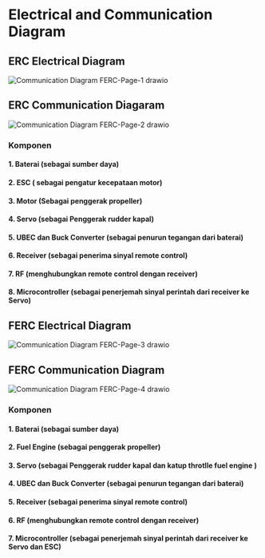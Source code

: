 # Electrical and Communication Diagram
## ERC Electrical Diagram
![Communication Diagram FERC-Page-1 drawio](https://github.com/user-attachments/assets/b923ce00-69a2-453c-99c5-754dda26e952)
## ERC Communication Diagaram
![Communication Diagram FERC-Page-2 drawio](https://github.com/user-attachments/assets/a92e9628-6ff4-4e79-a5f1-6ef20cffe82c)
### Komponen
#### 1. Baterai (sebagai sumber daya)
#### 2. ESC ( sebagai pengatur kecepataan motor)
#### 3. Motor (Sebagai penggerak propeller)
#### 4. Servo (sebagai Penggerak rudder kapal)
#### 5. UBEC dan Buck Converter (sebagai penurun tegangan dari baterai)
#### 6. Receiver (sebagai penerima sinyal remote control)
#### 7. RF (menghubungkan remote control dengan receiver)
#### 8. Microcontroller (sebagai penerjemah sinyal perintah dari receiver ke Servo)

## FERC Electrical Diagram
![Communication Diagram FERC-Page-3 drawio](https://github.com/user-attachments/assets/6ac19bf8-512a-40dd-9c6f-27b02458f5ce)
## FERC Communication Diagram
![Communication Diagram FERC-Page-4 drawio](https://github.com/user-attachments/assets/2db241bd-9156-4d1c-a8a9-41e2fd797e24)
### Komponen
#### 1. Baterai (sebagai sumber daya)
#### 2. Fuel Engine (sebagai penggerak propeller)
#### 3. Servo (sebagai Penggerak rudder kapal dan katup throtlle fuel engine )
#### 4. UBEC dan Buck Converter (sebagai penurun tegangan dari baterai)
#### 5. Receiver (sebagai penerima sinyal remote control)
#### 6. RF (menghubungkan remote control dengan receiver)
#### 7. Microcontroller (sebagai penerjemah sinyal perintah dari receiver ke Servo dan ESC)
